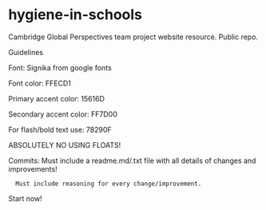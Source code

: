 # hygiene-in-schools

Cambridge Global Perspectives team project website resource. Public repo.

Guidelines

  Font: Signika from google fonts
  
  Font color: FFECD1
  
  Primary accent color: 15616D
  
  Secondary accent color: FF7D00
  
  For flash/bold text use: 78290F  
  
  ABSOLUTELY NO USING FLOATS!
  
  Commits:
      Must include a readme.md/.txt file with all details of changes and improvements!
      
      Must include reasoning for every change/improvement.
      
      
Start now!
